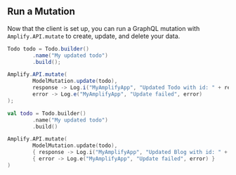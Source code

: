 ## Run a Mutation

Now that the client is set up, you can run a GraphQL mutation with `Amplify.API.mutate` to create, update, and delete your data.

<amplify-block-switcher>
<amplify-block name="Java">

```java
Todo todo = Todo.builder()
        .name("My updated todo")
        .build();

Amplify.API.mutate(
        ModelMutation.update(todo),
        response -> Log.i("MyAmplifyApp", "Updated Todo with id: " + response.getData().getId()),
        error -> Log.e("MyAmplifyApp", "Update failed", error)
);
```

</amplify-block>
<amplify-block name="Kotlin">

```kotlin
val todo = Todo.builder()
        .name("My updated todo")
        .build()

Amplify.API.mutate(
        ModelMutation.update(todo),
        { response -> Log.i("MyAmplifyApp", "Updated Blog with id: " + response.data.id) },
        { error -> Log.e("MyAmplifyApp", "Update failed", error) }
)
```

</amplify-block>
</amplify-block-switcher>
